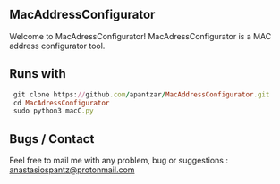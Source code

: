MacAddressConfigurator
---------------------
Welcome to MacAdressConfigurator!
MacAdressConfigurator is a MAC address configurator
tool.

Runs with 
---------
```ruby
 git clone https://github.com/apantzar/MacAddressConfigurator.git
 cd MacAdressConfigurator
 sudo python3 macC.py
 ```
Bugs / Contact  
-------------
 Feel free to mail me with any problem, bug or suggestions :
anastasiospantz@protonmail.com
